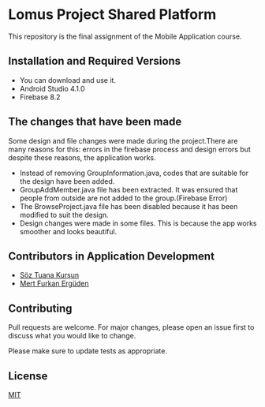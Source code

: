 # Lomus Project Shared Platform

This repository is the final assignment of the Mobile Application course.


## Installation and Required Versions

* You can download and use it.
* Android Studio 4.1.0 
* Firebase 8.2


 

## The changes that have been made
Some design and file changes were made during the project.There are many reasons for this: errors in the firebase process and design errors but despite these reasons, the application works.

* Instead of removing GroupInformation.java, codes that are suitable for the design have been added.
* GroupAddMember.java file has been extracted. It was ensured that people from outside are not added to the group.(Firebase Error)
* The BrowseProject.java file has been disabled because it has been modified to suit the design.
* Design changes were made in some files. This is because the app works smoother and looks beautiful.

## Contributors in Application Development
* [Söz Tuana Kurşun](https://github.com/soztuanakursun)
* [Mert Furkan Ergüden](https://github.com/mfurkan60)
## Contributing
Pull requests are welcome. For major changes, please open an issue first to discuss what you would like to change.

Please make sure to update tests as appropriate.

## License
[MIT](https://choosealicense.com/licenses/mit/)
